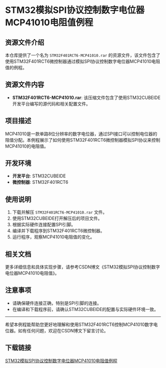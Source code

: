 # STM32模拟SPI协议控制数字电位器MCP41010电阻值例程

## 资源文件介绍

本仓库提供了一个名为 `STM32F401RCT6-MCP41010.rar` 的资源文件，该文件包含了使用STM32F401RCT6微控制器通过模拟SPI协议控制数字电位器MCP41010电阻值的例程。

## 资源文件内容

- **STM32F401RCT6-MCP41010.rar**: 该压缩文件包含了使用STM32CUBEIDE开发平台编写的源代码和相关配置文件。

## 项目描述

MCP41010是一款单路8位分辨率的数字电位器，通过SPI接口可以控制电位器的阻值分配。本例程展示了如何使用STM32F401RCT6微控制器模拟SPI协议来控制MCP41010的电阻值。

## 开发环境

- **开发平台**: STM32CUBEIDE
- **微控制器**: STM32F401RCT6

## 使用说明

1. 下载并解压 `STM32F401RCT6-MCP41010.rar` 文件。
2. 使用STM32CUBEIDE打开解压后的项目文件。
3. 根据实际硬件连接配置SPI引脚。
4. 编译并下载程序到STM32F401RCT6微控制器。
5. 运行程序，观察MCP41010电阻值的变化。

## 相关文档

更多详细信息和具体实现步骤，请参考CSDN博文《STM32模拟SPI协议控制数字电位器MCP41010电阻值》。

## 注意事项

- 请确保硬件连接正确，特别是SPI引脚的连接。
- 在编译和下载程序前，请确认STM32CUBEIDE的配置与实际硬件环境一致。

---

希望本例程能帮助您更好地理解和使用STM32F401RCT6控制MCP41010数字电位器。如有任何问题，欢迎在CSDN博文下留言讨论。

## 下载链接

[STM32模拟SPI协议控制数字电位器MCP41010电阻值例程](https://pan.quark.cn/s/b503b43f4d7b)